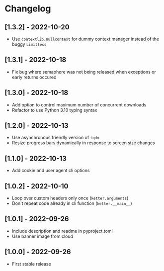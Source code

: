 # Changelog

## [1.3.2] - 2022-10-20

- Use `contextlib.nullcontext` for dummy context manager instead of the buggy
  `Limitless`

## [1.3.1] - 2022-10-18

- Fix bug where semaphore was not being released when exceptions or early
  returns occured

## [1.3.0] - 2022-10-18

- Add option to control maximum number of concurrent downloads
- Refactor to use Python 3.10 typing syntax

## [1.2.0] - 2022-10-13

- Use asynchronous friendly version of `tqdm`
- Resize progress bars dynamically in response to screen size changes

## [1.1.0] - 2022-10-13

- Add cookie and user agent cli options

## [1.0.2] - 2022-10-10

- Loop over custom headers only once (`ketter.arguments`)
- Don't repeat code already in cli function (`ketter.__main__`)

## [1.0.1] - 2022-09-26

- Include description and readme in pyproject.toml
- Use banner image from cloud

## [1.0.0] - 2022-09-26

- First stable release
